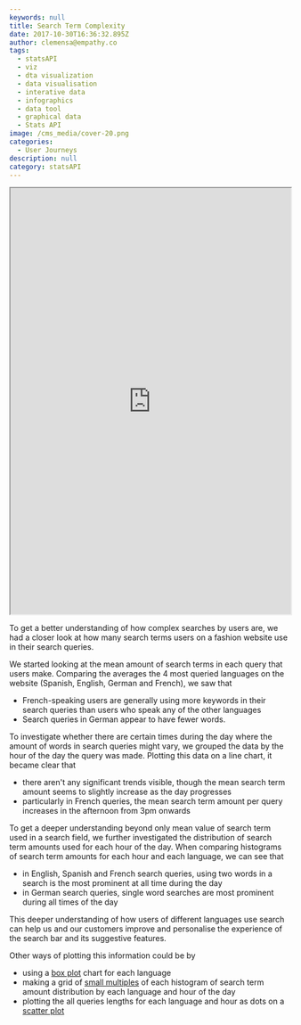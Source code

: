 ```yaml
---
keywords: null
title: Search Term Complexity
date: 2017-10-30T16:36:32.895Z
author: clemensa@empathy.co
tags:
  - statsAPI
  - viz
  - dta visualization
  - data visualisation
  - interative data
  - infographics
  - data tool
  - graphical data
  - Stats API
image: /cms_media/cover-20.png
categories:
  - User Journeys
description: null
category: statsAPI
---
```

<div class="col-sm-12" align="center">
	<iframe src="https://www.imagineyourdata.com/datavis/keyword-distribution/" framebimg-order="1" width="100%" height="765px"></iframe>
</div>


To get a better understanding of how complex searches by users are, we had a closer look at how many search terms users on a fashion website use in their search queries.

We started looking at the mean amount of search terms in each query that users make. Comparing the averages the 4 most queried languages on the website (Spanish, English, German and French), we saw that 

* French-speaking users are generally using more keywords in their search queries than users who speak any of the other languages
* Search queries in German appear to have fewer words.

To investigate whether there are certain times during the day where the amount of words in search queries might vary, we grouped the data by the hour of the day the query was made. Plotting this data on a line chart, it became clear that 

* there aren't any significant trends visible, though the mean search term amount seems to slightly increase as the day progresses
* particularly in French queries, the mean search term amount per query increases in the afternoon from 3pm onwards

To get a deeper understanding beyond only mean value of search term used in a search field, we further investigated the distribution of search term amounts used for each hour of the day. When comparing histograms of search term amounts for each hour and each language, we can see that 

* in English, Spanish and French search queries, using two words in a search is the most prominent at all time during the day
* in German search queries, single word searches are most prominent during all times of the day

This deeper understanding of how users of different languages use search can help us and our customers improve and personalise the experience of the search bar and its suggestive features.

Other ways of plotting this information could be by

* using a <a href="https://en.wikipedia.org/wiki/Box_plot" target="_blank">box plot</a> chart for each language
* making a grid of <a href="https://en.wikipedia.org/wiki/Small_multiple" target="_blank">small multiples</a> of each histogram of search term amount distribution by each language and hour of the day 
* plotting the all queries lengths for each language and hour as dots on a <a href="https://en.wikipedia.org/wiki/Scatter_plot" target="_blank">scatter plot</a>